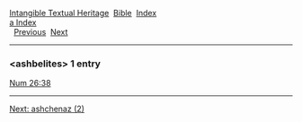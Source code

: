 [Intangible Textual Heritage](../../index)  [Bible](../index) 
[Index](index)   
[a Index](_a_)  
  [Previous](c00773)  [Next](c00775) 

------------------------------------------------------------------------

### &lt;ashbelites&gt; 1 entry

[Num 26:38](../kjv/num026.htm#038)  

------------------------------------------------------------------------

[Next: ashchenaz (2)](c00775)
